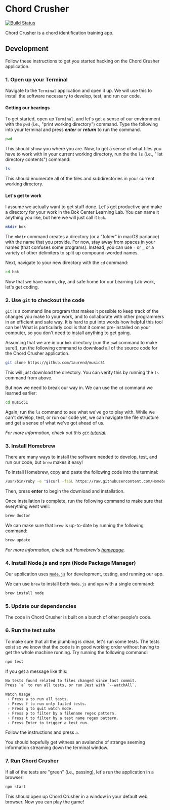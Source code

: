 # Chord Crusher

[![Build Status](https://travis-ci.com/1aurend/music51.svg?branch=master)](https://travis-ci.org/1aurend/music51)

Chord Crusher is a chord identification training app.

## Development

Follow these instructions to get you started hacking on the Chord Crusher application.

### 1. Open up your Terminal

Navigate to the `Terminal` application and open it up. We will use this to install the software necessary to develop, test, and run our code.

#### Getting our bearings

To get started, open up `Terminal`, and let's get a sense of our environment with the `pwd` (i.e., "print working directory") command. Type the following into your terminal and press ***enter*** or ***return*** to run the command.

```Zsh
pwd
```

This should show you where you are. Now, to get a sense of what files you have to work with in your current working directory, run the the `ls` (i.e., "list directory contents") command:

```Zsh
ls
```

This should enumerate all of the files and subdirectories in your current working directory.

#### Let's get to work

I assume we actually want to get stuff done. Let's get productive and make a directory for your work in the Bok Center Learning Lab. You can name it anything you like, but here we will just call it `bok`.

```Zsh
mkdir bok
```

The `mkdir` command creates a directory (or a "folder" in macOS parlance) with the name that you provide. For now, stay away from spaces in your names (that confuses some programs). Instead, you can use `-` or `_` or a variety of other delimiters to split up compound-worded names.

Next, navigate to your new directory with the `cd` command:

```Zsh
cd bok
```

Now that we have warm, dry, and safe home for our Learning Lab work, let's get coding.

### 2. Use `git` to checkout the code

`git` is a command line program that makes it possible to keep track of the changes you make to your work, and to collaborate with other programmers in an efficient and safe way. It is hard to put into words how helpful this tool can be! What is particularly cool is that it comes pre-installed on your computer, so you don't need to install anything to get going.

Assuming that we are in our `bok` directory (run the `pwd` command to make sure!), run the following command to download all of the source code for the Chord Crusher application.

```Zsh
git clone https://github.com/1aurend/music51
```

This will just download the directory. You can verify this by running the `ls` command from above. 

But now we need to break our way in. We can use the `cd` command we learned earlier:

```Zsh
cd music51
```

Again, run the `ls` command to see what we've go to play with. While we can't develop, test, or run our code yet, we can navigate the file structure and get a sense of what we've got ahead of us.

*For more information, check out this `git` [tutorial](https://product.hubspot.com/blog/git-and-github-tutorial-for-beginners).*

### 3. Install Homebrew

There are many ways to install the software needed to develop, test, and run our code, but `brew` makes it easy!

To install Homebrew, copy and paste the following code into the terminal:

```Zsh
/usr/bin/ruby -e "$(curl -fsSL https://raw.githubusercontent.com/Homebrew/install/master/install)"
```

Then, press **enter** to begin the download and installation.

Once installation is complete, run the following command to make sure that everything went well:

```Zsh
brew doctor
```

We can make sure that `brew` is up-to-date by running the following command:

```Zsh
brew update
```

*For more information, check out Homebrew's [homepage](brew.sh).*

### 4. Install Node.js and npm (Node Package Manager)

Our application uses [`Node.js`](https://nodejs.org/en/about/) for development, testing, and running our app.

We can use `brew` to install both `Node.js` and `npm` with a single command:

```Zsh
brew install node
```

### 5. Update our dependencies

The code in Chord Crusher is built on a bunch of other people's code.

### 6. Run the test suite

To make sure that all the plumbing is clean, let's run some tests. The tests exist so we know that the code is in good working order without having to get the whole machine running. Try running the following command:

```Zsh
npm test
```

If you get a message like this:

```Zsh
No tests found related to files changed since last commit.
Press `a` to run all tests, or run Jest with `--watchAll`.

Watch Usage
 › Press a to run all tests.
 › Press f to run only failed tests.
 › Press q to quit watch mode.
 › Press p to filter by a filename regex pattern.
 › Press t to filter by a test name regex pattern.
 › Press Enter to trigger a test run.
```

Follow the instructions and press `a`.

You should hopefully get witness an avalanche of strange seeming information streaming down the terminal window.

### 7. Run Chord Crusher

If all of the tests are "green" (i.e., passing), let's run the application in a browser:

```Zsh
npm start
```

This should open up Chord Crusher in a window in your default web browser. Now you can play the game!
